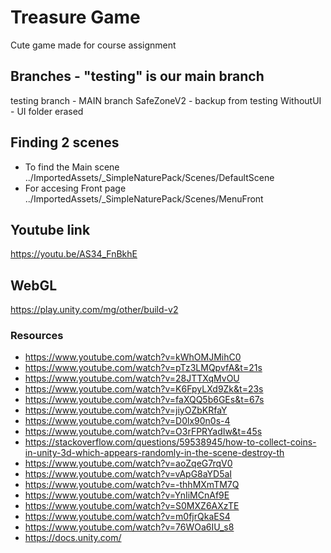 # Treasure Game
Cute game made for course assignment

## Branches - "testing" is our main branch
testing branch - MAIN branch
SafeZoneV2 - backup from testing
WithoutUI - UI folder erased

## Finding 2 scenes
* To find the Main scene ../ImportedAssets/_SimpleNaturePack/Scenes/DefaultScene
* For accesing Front page ../ImportedAssets/_SimpleNaturePack/Scenes/MenuFront

## Youtube link
https://youtu.be/AS34_FnBkhE

## WebGL
https://play.unity.com/mg/other/build-v2

### Resources
* https://www.youtube.com/watch?v=kWhOMJMihC0
* https://www.youtube.com/watch?v=pTz3LMQpvfA&t=21s
* https://www.youtube.com/watch?v=28JTTXqMvOU
* https://www.youtube.com/watch?v=K6FpyLXd9Zk&t=23s
* https://www.youtube.com/watch?v=faXQQ5b6GEs&t=67s
* https://www.youtube.com/watch?v=jiyOZbKRfaY
* https://www.youtube.com/watch?v=D0lx90n0s-4
* https://www.youtube.com/watch?v=O3rFPRYadIw&t=45s
* https://stackoverflow.com/questions/59538945/how-to-collect-coins-in-unity-3d-which-appears-randomly-in-the-scene-destroy-th
* https://www.youtube.com/watch?v=aoZqeG7rqV0
* https://www.youtube.com/watch?v=vApG8aYD5aI
* https://www.youtube.com/watch?v=-thhMXmTM7Q
* https://www.youtube.com/watch?v=YnIiMCnAf9E
* https://www.youtube.com/watch?v=S0MXZ6AXzTE
* https://www.youtube.com/watch?v=m0fjrQkaES4
* https://www.youtube.com/watch?v=76WOa6IU_s8
* https://docs.unity.com/
